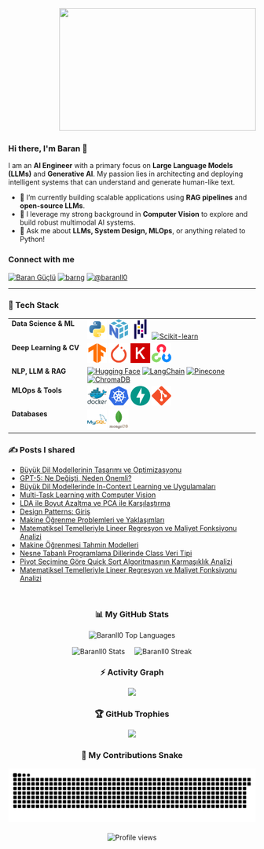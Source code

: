 <div align="right">
  <!-- Sizin sevdiğiniz Süper Mario GIF'i -->
  <img src="https://media.giphy.com/media/v1.Y2lkPTc5MGI3NjExYWI2NzdkYzM3MzI0ZDM4MGIwZmMzNGNkYmIwMGUwOTU2MGFkMTBhZSZjdD1n/l1J9sBOqBIvnafnUc/giphy.gif" width="400" height="250">
</div>

### Hi there, I'm Baran :wave:

I am an **AI Engineer** with a primary focus on **Large Language Models (LLMs)** and **Generative AI**. My passion lies in architecting and deploying intelligent systems that can understand and generate human-like text.

- 🔭 I’m currently building scalable applications using **RAG pipelines** and **open-source LLMs**.
- 🌱 I leverage my strong background in **Computer Vision** to explore and build robust multimodal AI systems.
- 💬 Ask me about **LLMs, System Design, MLOps**, or anything related to Python!

### Connect with me
<p align="left">
  <a href="https://linkedin.com/in/baran-güçlü-207b1a226/" target="blank"><img align="center" src="https://raw.githubusercontent.com/rahuldkjain/github-profile-readme-generator/master/src/images/icons/Social/linked-in-alt.svg" alt="Baran Güçlü" height="30" width="40" /></a>
  <a href="https://www.kaggle.com/barng" target="blank"><img align="center" src="https://raw.githubusercontent.com/rahuldkjain/github-profile-readme-generator/master/src/images/icons/Social/kaggle.svg" alt="barng" height="30" width="40" /></a>
  <a href="https://medium.com/@baranll0" target="blank"><img align="center" src="https://raw.githubusercontent.com/rahuldkjain/github-profile-readme-generator/master/src/images/icons/Social/medium.svg" alt="@baranll0" height="30" width="40" /></a>
</p>

---

### 🚀 Tech Stack

<table>
  <tr>
    <td valign="top" width="140px"><strong>Data Science & ML</strong></td>
    <td valign="top">
      <a href="https://www.python.org" target="_blank" rel="noreferrer"><img src="https://raw.githubusercontent.com/devicons/devicon/master/icons/python/python-original.svg" alt="Python" width="40" height="40"/></a>
      <a href="https://numpy.org/" target="_blank" rel="noreferrer"><img src="https://raw.githubusercontent.com/devicons/devicon/master/icons/numpy/numpy-original.svg" alt="NumPy" width="40" height="40"/></a>
      <a href="https://pandas.pydata.org/" target="_blank" rel="noreferrer"><img src="https://raw.githubusercontent.com/devicons/devicon/master/icons/pandas/pandas-original.svg" alt="Pandas" width="40" height="40"/></a>
      <a href="https://scikit-learn.org/" target="_blank" rel="noreferrer"><img src="https://upload.wikimedia.org/wikipedia/commons/0/05/Scikit_learn_logo_small.svg" alt="Scikit-learn" width="40" height="40"/></a>
    </td>
  </tr>
  <tr>
    <td valign="top"><strong>Deep Learning & CV</strong></td>
    <td valign="top">
      <a href="https://www.tensorflow.org" target="_blank" rel="noreferrer"><img src="https://raw.githubusercontent.com/devicons/devicon/master/icons/tensorflow/tensorflow-original.svg" alt="TensorFlow" width="40" height="40"/></a>
      <a href="https://pytorch.org/" target="_blank" rel="noreferrer"><img src="https://raw.githubusercontent.com/devicons/devicon/master/icons/pytorch/pytorch-original.svg" alt="PyTorch" width="40" height="40"/></a>
      <a href="https://keras.io/" target="_blank" rel="noreferrer"><img src="https://raw.githubusercontent.com/devicons/devicon/master/icons/keras/keras-original.svg" alt="Keras" width="40" height="40"/></a>
      <a href="https://opencv.org/" target="_blank" rel="noreferrer"><img src="https://raw.githubusercontent.com/devicons/devicon/master/icons/opencv/opencv-original.svg" alt="OpenCV" width="40" height="40"/></a>
    </td>
  </tr>
  <tr>
    <td valign="top"><strong>NLP, LLM & RAG</strong></td>
    <td valign="top">
      <a href="https://huggingface.co/" target="_blank" rel="noreferrer"><img src="https://huggingface.co/front/assets/huggingface_logo-noborder.svg" alt="Hugging Face" width="40" height="40"/></a>
      <a href="https://www.langchain.com/" target="_blank" rel="noreferrer"><img src="https://cdn.simpleicons.org/langchain/white" alt="LangChain" width="40" height="40"/></a>
      <a href="https://www.pinecone.io/" target="_blank" rel="noreferrer"><img src="https://img.icons8.com/ios-filled/50/FFFFFF/pine-cone.png" alt="Pinecone" width="40" height="40"/></a>
      <a href="https://www.trychroma.com/" target="_blank" rel="noreferrer"><img src="https://img.icons8.com/ios-filled/50/FFFFFF/rgb-circle-1.png" alt="ChromaDB" width="40" height="40"/></a>
    </td>
  </tr>
  <tr>
    <td valign="top"><strong>MLOps & Tools</strong></td>
    <td valign="top">
      <a href="https://www.docker.com/" target="_blank" rel="noreferrer"><img src="https://raw.githubusercontent.com/devicons/devicon/master/icons/docker/docker-original-wordmark.svg" alt="Docker" width="40" height="40"/></a>
      <a href="https://kubernetes.io" target="_blank" rel="noreferrer"><img src="https://raw.githubusercontent.com/devicons/devicon/master/icons/kubernetes/kubernetes-plain.svg" alt="Kubernetes" width="40" height="40"/></a>
      <a href="https://fastapi.tiangolo.com/" target="_blank" rel="noreferrer"><img src="https://raw.githubusercontent.com/devicons/devicon/master/icons/fastapi/fastapi-original.svg" alt="FastAPI" width="40" height="40"/></a>
      <a href="https://git-scm.com/" target="_blank" rel="noreferrer"><img src="https://raw.githubusercontent.com/devicons/devicon/master/icons/git/git-original.svg" alt="Git" width="40" height="40"/></a>
    </td>
  </tr>
  <tr>
    <td valign="top"><strong>Databases</strong></td>
    <td valign="top">
      <a href="https://www.mysql.com/" target="_blank" rel="noreferrer"><img src="https://raw.githubusercontent.com/devicons/devicon/master/icons/mysql/mysql-original-wordmark.svg" alt="MySQL" width="40" height="40"/></a>
      <a href="https://www.mongodb.com/" target="_blank" rel="noreferrer"><img src="https://raw.githubusercontent.com/devicons/devicon/master/icons/mongodb/mongodb-original-wordmark.svg" alt="MongoDB" width="40" height="40"/></a>
    </td>
  </tr>
</table>

### ✍️ Posts I shared
<!-- POST:START -->
- [Büyük Dil Modellerinin Tasarımı ve Optimizasyonu](https://www.linkedin.com/feed/update/urn:li:activity:7362755086046973953)
- [GPT-5: Ne Değişti, Neden Önemli?](https://medium.com/@baranll0/gpt-5-ne-değişti-neden-önemli-4ad4fb5ad864)
- [Büyük Dil Modellerinde In-Context Learning ve Uygulamaları](https://medium.com/@baranll0/büyük-dil-modellerinde-in-context-learning-ve-uygulamaları-5d6f96dac46b)
- [Multi-Task Learning with Computer Vision](https://medium.com/@baranll0/multi-task-learning-with-computer-vision-2adfdad761a6)
- [LDA ile Boyut Azaltma ve PCA ile Karşılaştırma](https://medium.com/@baranll0/lda-ile-boyut-azaltma-ve-pca-ile-karşılaştırma-aea818a27119)
- [Design Patterns: Giriş](https://medium.com/@baranll0/design-patterns-giriş-39eb2b330451)
- [Makine Öğrenme Problemleri ve Yaklaşımları](https://medium.com/@baranll0/makine-öğrenme-problemleri-ve-yaklaşımları-910e3d7b0604)
- [Matematiksel Temelleriyle Lineer Regresyon ve Maliyet Fonksiyonu Analizi](https://medium.com/@baranll0/matematiksel-temelleriyle-lineer-regresyon-ve-maliyet-fonksiyonu-analizi-7e1328240c48)
- [Makine Öğrenmesi Tahmin Modelleri](https://medium.com/@baranll0/makine-öğrenmesi-tahmin-modelleri-6283b1aaad16)
- [Nesne Tabanlı Programlama Dillerinde Class Veri Tipi](https://medium.com/@baranll0/nesne-tabanlı-programlama-dillerinde-class-veri-tipi-dabe9735b658)
- [Pivot Seçimine Göre Quick Sort Algoritmasının Karmaşıklık Analizi](https://medium.com/@baranll0/pivot-seçimine-göre-quick-sort-algoritmasının-karmaşıklık-analizi-24a98c86e996)
- [Matematiksel Temelleriyle Lineer Regresyon ve Maliyet Fonksiyonu Analizi](https://medium.com/@baranll0/matematiksel-temelleriyle-lineer-regresyon-ve-maliyet-fonksiyonu-analizi-7e1328240c48)
<!-- POST:END -->

<br />

<h3 align="center">📊 My GitHub Stats</h3>
<p align="center">
  <img align="center" src="https://github-readme-stats.vercel.app/api/top-langs?username=Baranll0&show_icons=true&locale=en&layout=compact&theme=cobalt" alt="Baranll0 Top Languages" />
</p>
<p align="center">
  <img align="center" src="https://github-readme-stats.vercel.app/api?username=Baranll0&show_icons=true&locale=en&theme=cobalt" alt="Baranll0 Stats" />
  &nbsp;&nbsp;&nbsp;
  <img align="center" src="https://github-readme-streak-stats-salesp07.vercel.app/?user=Baranll0&theme=react&border_radius=10" alt="Baranll0 Streak" />
</p>

<h3 align="center">⚡ Activity Graph</h3>
<p align="center">
  <img src="https://github-readme-activity-graph.vercel.app/graph?username=Baranll0&theme=cobalt"/>
</p>

<div align="center">
  <h3>🏆 GitHub Trophies</h3>
  <img src="https://github-profile-trophy.vercel.app/?username=Baranll0&theme=tokyonight&no-frame=false&no-bg=true&margin-w=4"/>
</div>

<div align="center">
  <h3>🐍 My Contributions Snake</h3>
  <img alt="snake eating my contributions" src="https://raw.githubusercontent.com/Baranll0/Baranll0/output/github-contribution-grid-snake.svg" />
</div>

<div align="center" style="margin-top: 20px;">
  <img src="https://komarev.com/ghpvc?username=Baranll0&label=Profile%20Views&color=ff69b4&style=flat-square" alt="Profile views" />
</div>
